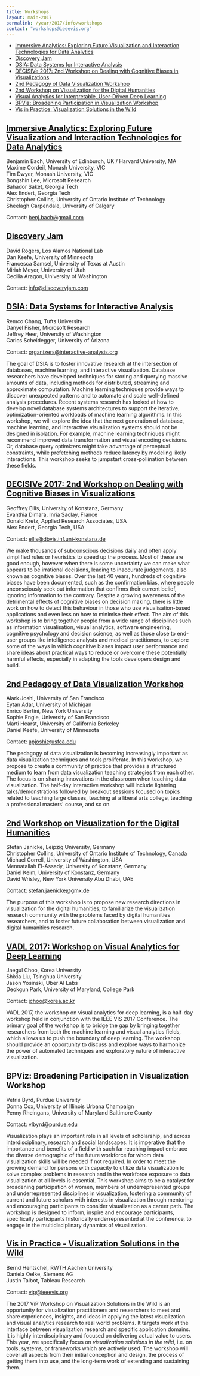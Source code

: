 ```yaml
---
title: Workshops
layout: main-2017
permalink: /year/2017/info/workshops
contact: "workshops@ieeevis.org"
---
```


* [Immersive Analytics: Exploring Future Visualization and Interaction Technologies for Data Analytics](#immersive-analytics)
* [Discovery Jam](#discovery-jam)
* [DSIA: Data Systems for Interactive Analysis](#interactive-analysis)
* [DECISIVe 2017: 2nd Workshop on Dealing with Cognitive Biases in Visualizations](#decisive)
* [2nd Pedagogy of Data Visualization Workshop](#pedagogy)
* [2nd Workshop on Visualization for the Digital Humanities](#vis-dh)
* [Visual Analytics for Interpretable, User-Driven Deep Learning](#interpretable-dl)
* [BPViz: Broadening Participation in Visualization Workshop](#bpviz)
* [Vis in Practice: Visualization Solutions in the Wild](#vip)


## <a name="immersive-analytics"></a> [Immersive Analytics: Exploring Future Visualization and Interaction Technologies for Data Analytics](http://immersiveanalytics.net)

Benjamin Bach, University of Edinburgh, UK / Harvard University, MA  
Maxime Cordeil, Monash University, VIC  
Tim Dwyer, Monash University, VIC  
Bongshin Lee, Microsoft Research  
Bahador Saket, Georgia Tech  
Alex Endert, Georgia Tech  
Christopher Collins, University of Ontario Institute of Technology  
Sheelagh Carpendale, University of Calgary

Contact: benj.bach@gmail.com


## <a name="discovery-jam"></a> [Discovery Jam](http://discoveryjam.com)

David Rogers, Los Alamos National Lab  
Dan Keefe, University of Minnesota  
Francesca Samsel, University of Texas at Austin  
Miriah Meyer, University of Utah  
Cecilia Aragon, University of Washington

Contact: info@discoveryjam.com


## <a name="interactive-analysis"></a> [DSIA: Data Systems for Interactive Analysis](http://www.interactive-analysis.org)

Remco Chang, Tufts University  
Danyel Fisher, Microsoft Research  
Jeffrey Heer, University of Washington  
Carlos Scheidegger, University of Arizona

Contact: organizers@interactive-analysis.org

The goal of DSIA is to foster innovative research at the intersection of
databases, machine learning, and interactive visualization. Database
researchers have developed techniques for storing and querying massive
amounts of data, including methods for distributed, streaming and approximate
computation. Machine learning techniques provide ways to discover unexpected
patterns and to automate and scale well-defined analysis procedures. Recent
systems research has looked at how to develop novel database systems
architectures to support the iterative, optimization-oriented workloads of
machine learning algorithms. In this workshop, we will explore the idea that
the next generation of database, machine learning, and interactive
visualization systems should not be designed in isolation. For example,
machine learning techniques might recommend improved data transformation and
visual encoding decisions. Or, database query optimizers might take advantage
of perceptual constraints, while prefetching methods reduce latency by
modeling likely interactions. This workshop seeks to jumpstart
cross-pollination between these fields.


## <a name="decisive"></a> [DECISIVe 2017: 2nd Workshop on Dealing with Cognitive Biases in Visualizations](http://decisive-workshop.dbvis.de)

Geoffrey Ellis, University of Konstanz, Germany  
Evanthia Dimara, Inria Saclay, France  
Donald Kretz, Applied Research Associates, USA  
Alex Endert, Georgia Tech, USA

Contact: ellis@dbvis.inf.uni-konstanz.de

We make thousands of subconscious decisions daily and often apply simplified
rules or heuristics to speed up the process. Most of these are good enough,
however when there is some uncertainty we can make what appears to be
irrational decisions, leading to inaccurate judgements, also known as
cognitive biases. Over the last 40 years, hundreds of cognitive biases have
been documented, such as the confirmation bias, where people unconsciously
seek out information that confirms their current belief, ignoring information
to the contrary. Despite a growing awareness of the detrimental effects of
cognitive biases on decision making, there is little work on how to detect
this behaviour in those who use visualisation-based applications and even
less on how to minimise their effect. The aim of this workshop is to bring
together people from a wide range of disciplines such as information
visualisation, visual analytics, software engineering, cognitive psychology
and decision science, as well as those close to end-user groups like
intelligence analysts and medical practitioners, to explore some of the ways
in which cognitive biases impact user performance and share ideas about
practical ways to reduce or overcome these potentially harmful effects,
especially in adapting the tools developers design and build.


## <a name="pedagogy"></a> [2nd Pedagogy of Data Visualization Workshop](http://vgl.cs.usfca.edu/pdvw/2017)

Alark Joshi, University of San Francisco  
Eytan Adar, University of Michigan  
Enrico Bertini, New York University  
Sophie Engle, University of San Francisco  
Marti Hearst, University of California Berkeley  
Daniel Keefe, University of Minnesota

Contact: apjoshi@usfca.edu

The pedagogy of data visualization is becoming increasingly important as data
visualization techniques and tools proliferate.  In this workshop, we propose
to create a community of practice that provides a structured medium to learn
from data visualization teaching strategies from each other.  The focus is on
sharing innovations in the classroom when teaching data visualization.  The
half-day interactive workshop will include lightning talks/demonstrations
followed by breakout sessions focused on topics related to teaching large
classes, teaching at a liberal arts college, teaching a professional masters'
course, and so on.


## <a name="vis-dh"></a> [2nd Workshop on Visualization for the Digital Humanities](http://vis4dh.dbvis.de)

Stefan Janicke, Leipzig University, Germany  
Christopher Collins, University of Ontario Institute of Technology, Canada  
Michael Correll, University of Washington, USA  
Mennatallah El-Assady, University of Konstanz, Germany  
Daniel Keim, University of Konstanz, Germany  
David Wrisley, New York University Abu Dhabi, UAE

Contact: stefan.jaenicke@gmx.de

The purpose of this workshop is to propose new research directions in
visualization for the digital humanities, to familiarize the visualization
research community with the problems faced by digital humanities researchers,
and to foster future collaboration between visualization and digital
humanities research.


## <a name="interpretable-dl"></a> [VADL 2017: Workshop on Visual Analytics for Deep Learning](https://vadl2017.github.io)

Jaegul Choo, Korea University  
Shixia Liu, Tsinghua University  
Jason Yosinski, Uber AI Labs  
Deokgun Park, University of Maryland, College Park

Contact: jchoo@korea.ac.kr

VADL 2017, the workshop on visual analytics for deep learning, is a half-day
workshop held in conjunction with the IEEE VIS 2017 Conference.  The primary
goal of the workshop is to bridge the gap by bringing together researchers
from both the machine learning and visual analytics fields, which allows us
to push the boundary of deep learning. The workshop should provide an
opportunity to discuss and explore ways to harmonize the power of automated
techniques and exploratory nature of interactive visualization.


## <a name="bpviz"></a> BPViz: Broadening Participation in Visualization Workshop

Vetria Byrd, Purdue University  
Donna Cox, University of Illinois Urbana Champaign  
Penny Rheingans, University of Maryland Baltimore County

Contact: vlbyrd@purdue.edu

Visualization plays an important role in all levels of scholarship, and
across interdisciplinary, research and social landscapes. It is imperative
that the importance and benefits of a field with such far reaching impact
embrace the diverse demographic of the future workforce for whom data
visualization skills will be needed if not required. In order to meet the
growing demand for persons with capacity to utilize data visualization to
solve complex problems in research and in the workforce exposure to data
visualization at all levels is essential. This workshop aims to be a
catalyst for broadening participation of women, members of underrepresented
groups and underrepresented disciplines in visualization, fostering a
community of current and future scholars with interests in visualization
through mentoring and encouraging participants to consider visualization as
a career path. The workshop is designed to inform, inspire and encourage
participants, specifically participants historically underrepresented at the
conference, to engage in the multidisciplinary dynamics of visualization.

## <a name="vip"></a> [Vis in Practice - Visualization Solutions in the Wild](http://www.visinpractice.rwth-aachen.de)

Bernd Hentschel, RWTH Aachen University  
Daniela Oelke, Siemens AG  
Justin Talbot, Tableau Research  

Contact: vip@ieeevis.org

The 2017 ViP Workshop on Visualization Solutions in the Wild is an opportunity for visualization practitioners and researchers to meet and share experiences, insights, and ideas in applying the latest visualization and visual analytics research to real world problems. It targets work at the interface between visualization research and specific application domains. It is highly interdisciplinary and focused on delivering actual value to users. This year, we specifically focus on *visualization solutions in the wild*, i.e. on tools, systems, or frameworks which are actively used. The workshop will cover all aspects from their initial conception and design, the process of getting them into use, and the long-term work of extending and sustaining them.
